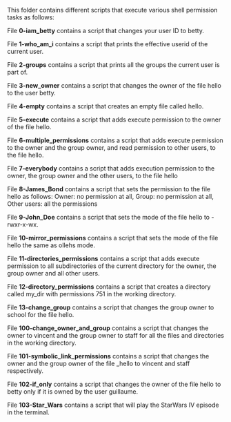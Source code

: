 This folder contains different scripts that execute various shell permission tasks as follows:

File **0-iam_betty** contains a script that changes your user ID to betty.

File **1-who_am_i** contains a script that prints the effective userid of the current user.

File **2-groups** contains a script that prints all the groups the current user is part of.

File **3-new_owner** contains a script that changes the owner of the file hello to the user betty.

File **4-empty** contains a script that creates an empty file called hello.

File **5-execute** contains a script that adds execute permission to the owner of the file hello.

File **6-multiple_permissions** contains a script that adds execute permission to the owner and the group owner, and read permission to other users, to the file hello.

File **7-everybody** contains a script that adds execution permission to the owner, the group owner and the other users, to the file hello

File **8-James_Bond** contains a script that sets the permission to the file hello as follows: Owner: no permission at all, Group: no permission at all, Other users: all the permissions

File **9-John_Doe** contains a script that sets the mode of the file hello to -rwxr-x-wx.

File **10-mirror_permissions** contains a script that sets the mode of the file hello the same as ollehs mode.

File **11-directories_permissions** contains a script that adds execute permission to all subdirectories of the current directory for the owner, the group owner and all other users.

File **12-directory_permissions** contains a script that creates a directory called my_dir with permissions 751 in the working directory.

File **13-change_group** contains a script that changes the group owner to school for the file hello.

File **100-change_owner_and_group** contains a script that changes the owner to vincent and the group owner to staff for all the files and directories in the working directory.

File **101-symbolic_link_permissions** contains a script that changes the owner and the group owner of the file _hello to vincent and staff respectively.

File **102-if_only** contains a script that changes the owner of the file hello to betty only if it is owned by the user guillaume.

File **103-Star_Wars** contains a script that will play the StarWars IV episode in the terminal.
